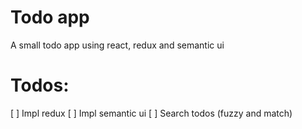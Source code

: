 # Todo app
A small todo app using react, redux and semantic ui

# Todos:
[ ] Impl redux
[ ] Impl semantic ui
[ ] Search todos (fuzzy and match)